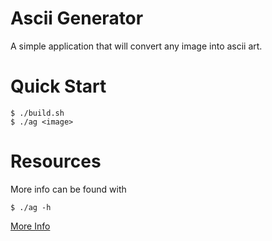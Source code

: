# Ascii Generator

A simple application that will convert any image into ascii art.

# Quick Start

```console
$ ./build.sh
$ ./ag <image>  
```

# Resources

More info can be found with 
```console
$ ./ag -h
```

[More Info](http://paulbourke.net/dataformats/asciiart/)